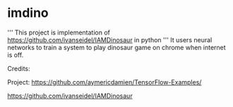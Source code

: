# imdino
'''
This project is implementation of  https://github.com/ivanseidel/IAMDinosaur in python
'''
It users neural networks to train a system to play dinosaur game on chrome when internet is off.



Credits:

Project: https://github.com/aymericdamien/TensorFlow-Examples/

https://github.com/ivanseidel/IAMDinosaur